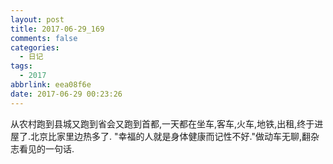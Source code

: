 ```yaml
---
layout: post
title: 2017-06-29_169
comments: false
categories:
  - 日记
tags:
  - 2017
abbrlink: eea08f6e
date: 2017-06-29 00:23:26
---
```


  从农村跑到县城又跑到省会又跑到首都,一天都在坐车,客车,火车,地铁,出租,终于进屋了.北京比家里边热多了.
  "幸福的人就是身体健康而记性不好."做动车无聊,翻杂志看见的一句话.
